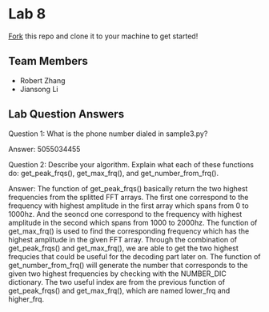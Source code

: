 # Lab 8
[Fork](https://docs.github.com/en/get-started/quickstart/fork-a-repo) this repo and clone it to your machine to get started!

## Team Members
- Robert Zhang
- Jiansong Li

## Lab Question Answers

Question 1: What is the phone number dialed in sample3.py?

Answer: 5055034455

Question 2: Describe your algorithm. Explain what each of these functions do: get_peak_frqs(), get_max_frq(), and get_number_from_frq().

Answer:  The function of get_peak_frqs() basically return the two highest frequencies from the splitted FFT arrays. The first one correspond to the frequency with highest amplitude in the first array which spans from 0 to 1000hz. And the seoncd one correspond to the frequency with highest amplitude in the second which spans from 1000 to 2000hz. 
	The function of get_max_frq() is used to find the corresponding frequency which has the highest amplitude in the given FFT array. Through the combination of get_peak_frqs() and get_max_frq(), we are able to get the two highest frequcies that could be useful for the decoding part later on.
	The function of get_number_from_frq() will generate the number that corresponds to the given two highest frequencies by checking with the NUMBER_DIC dictionary. The two useful index are from the previous function of get_peak_frqs() and get_max_frq(), which are named lower_frq and higher_frq. 
	

